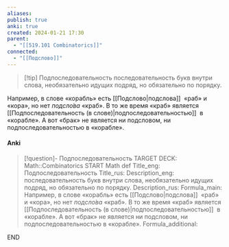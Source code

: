 ```yaml
---
aliases: 
publish: true
anki: true
created: 2024-01-21 17:30
parent:
  - "[[519.101 Combinatorics]]"
connected:
  - "[[Подслово]]"
---
```


> [!tip] Подпоследовательность
> последовательность букв внутри слова, необязательно идущих подряд, но обязательно по порядку. 

Например, в слове «корабль» есть [[Подслово|подслова]]  «раб» и «кора», но нет _подсло́ва_ «краб». В то же время «краб» является [[Подпоследовательность (в слове)|подпоследовательностью]]  в «корабле». А вот «брак» не является ни подсловом, ни подпоследовательностью в «корабле».

#### Anki
> [!question]- Подпоследовательность
TARGET DECK: Math::Combinatorics
START
Math def
Title_eng: Подпоследовательность
Title_rus: 
Description_eng: последовательность букв внутри слова, необязательно идущих подряд, но обязательно по порядку. 
Description_rus: 
Formula_main: Например, в слове «корабль» есть [[Подслово|подслова]]  «раб» и «кора», но нет _подсло́ва_ «краб». В то же время «краб» является [[Подпоследовательность (в слове)|подпоследовательностью]]  в «корабле». А вот «брак» не является ни подсловом, ни подпоследовательностью в «корабле».
Formula_additional:
<!--ID: 1705847634826-->
END